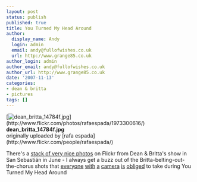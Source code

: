 ```yaml
---
layout: post
status: publish
published: true
title: You Turned My Head Around
author:
  display_name: Andy
  login: admin
  email: andy@fullofwishes.co.uk
  url: http://www.grange85.co.uk
author_login: admin
author_email: andy@fullofwishes.co.uk
author_url: http://www.grange85.co.uk
date: '2007-11-13'
categories:
- dean & britta
- pictures
tags: []
---
```

<div class="imagebox-a">[<img src="https://farm3.static.flickr.com/2012/1973300616_e9b78d6deb_m.jpg" alt="dean_britta_14784f.jpg" />](http://www.flickr.com/photos/rafaespada/1973300616/)<br/><strong>dean_britta_14784f.jpg</strong><br/>originally uploaded by [rafa espada](http://www.flickr.com/people/rafaespada/)</div>
<div>

There's a [stack of very nice photos](http://www.flickr.com/photos/rafaespada/sets/72157603097069651/) on Flickr from Dean & Britta's show in San Sebastián in June - I always get a buzz out of the Britta-belting-out-the-chorus shots that [everyone](http://www.flickr.com/photos/kirstiecat/424166437/) [with](http://www.flickr.com/photos/chromewaves/419683410/) [a](http://www.flickr.com/photos/kubacheck/795307064/) [camera](http://www.flickr.com/photos/grange85/572149511/) [is](http://www.flickr.com/photos/sundancelee/1046197273/) [obliged](http://www.flickr.com/photos/tammylo/528095272/) to take during You Turned My Head Around


<p><br clear="right"/>
</div>
